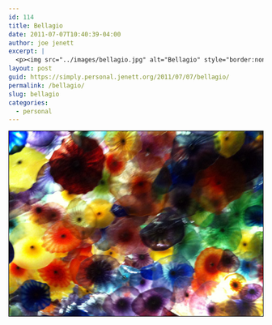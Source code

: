 ```yaml
---
id: 114
title: Bellagio
date: 2011-07-07T10:40:39-04:00
author: joe jenett
excerpt: |
  <p><img src="../images/bellagio.jpg" alt="Bellagio" style="border:none;" /></p>
layout: post
guid: https://simply.personal.jenett.org/2011/07/07/bellagio/
permalink: /bellagio/
slug: bellagio
categories:
  - personal
---
```

<img src="../images/bellagio.jpg" alt="Bellagio" style="border:none;" />